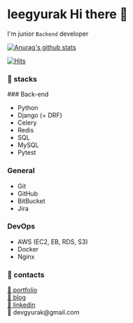 <h1>leegyurak Hi there 👋</h1>
<p>I'm junior <code>Backend</code> developer</p>

[![Anurag's github stats](https://github-readme-stats.vercel.app/api?username=leegyurak)](https://github.com/anuraghazra/github-readme-stats)

[![Hits](https://hits.seeyoufarm.com/api/count/incr/badge.svg?url=https%3A%2F%2Fgithub.com%2Fleegyurak&count_bg=%2379C83D&title_bg=%23555555&icon=&icon_color=%23E7E7E7&title=hits&edge_flat=false)](https://hits.seeyoufarm.com)

<h3>🔭 stacks</h3>
### Back-end

- Python
- Django (+ DRF)
- Celery
- Redis
- SQL
- MySQL
- Pytest

### **General**

- Git
- GitHub
- BitBucket
- Jira

### DevOps

- AWS (EC2, EB, RDS, S3)
- Docker
- Nginx


<h3>🌱 contacts</h3>
<a href="https://devgyurak.notion.site/devgyurak/17d3629ecdb341f1bef6477ca0e6499b">🏢 portfolio</a></br>
<a href="https://velog.io/@devgyurak">🏦 blog</a></br>
<a href="https://www.linkedin.com/in/devgyurak">🌃 linkedin</a></br>
🚉 devgyurak@gmail.com
